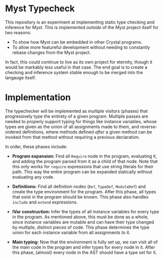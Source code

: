 # Myst Typecheck

This repository is an experiment at implementing static type checking and inference for Myst. This is implemented _outside_ of the Myst project itself for two reasons:

- To show how Myst can be embedded in other Crystal programs.
- To allow more featureful development without needing to constantly rebase changes from the Myst project.

In fact, this could continue to live as its own project for eternity, though it would be markably less useful in that case. The end goal is to create a checking and inference system stable enough to be merged into the langauge itself.


# Implementation

The typechecker will be implemented as multiple visitors (phases) that progressively type the entirety of a given program. Multiple passes are needed to properly support typing for things like instance variables, whose types are given as the union of all assignments made to them, and reverse-ordered definitions, where methods defined _after_ a given method can be invoked from that method without requiring a previous declaration.

In order, these phases include:

- **Program expansion:** Find all `Require` node in the program, evaluating it, and adding the program parsed from it as a child of that node. Note that this only works for `require` expressions that use string literals for their path. This way the entire program can be expanded statically without evaluating any code.

- **Definitions:** Find all definition nodes (`Def`, `TypeDef`, `ModuleDef`) and create the type environment for the program. After this phase, all types that exist in the program should be known. This phase also handles `include` and `extend` expressions.

- **IVar construction:** Infer the types of all instance variables for every type in the program. As mentioned above, this must be done as a whole, since instance variables are mutable and can have their type changed by multiple, distinct pieces of code. This phase determines the type union for each instance variable from all assignments to it.

- **Main typing:** Now that the environment is fully set up, we can visit all of the main code in the program and infer types for every node in it. After this phase, (almost) every node in the AST should have a type set for it.

